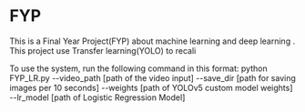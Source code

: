 # FYP

This is a Final Year Project(FYP) about machine learning and deep learning .
  This project use Transfer learning(YOLO) to recali

To use the system, run the following command in this format:
python FYP_LR.py --video_path [path of the video input] --save_dir [path for saving images per 10 seconds] --weights [path of YOLOv5 custom model weights] --lr_model [path of Logistic Regression Model]
